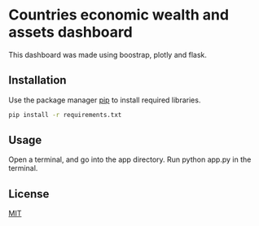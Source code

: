 # Countries economic wealth and assets dashboard

This dashboard was made using boostrap, plotly and flask.

## Installation

Use the package manager [pip](https://pip.pypa.io/en/stable/) to install required libraries.

```bash
pip install -r requirements.txt
```

## Usage

Open a terminal, and go into the app directory. Run python app.py in the terminal.

## License
[MIT](https://choosealicense.com/licenses/mit/)
